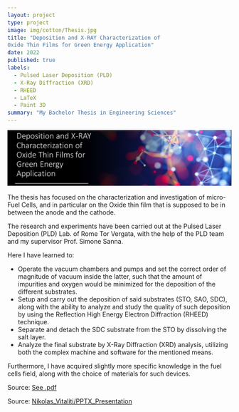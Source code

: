 ```yaml
---
layout: project
type: project
image: img/cotton/Thesis.jpg
title: "Deposition and X-RAY Characterization of
Oxide Thin Films for Green Energy Application"
date: 2022
published: true
labels:
  - Pulsed Laser Deposition (PLD)
  - X-Ray Diffraction (XRD)
  - RHEED
  - LaTeX
  - Paint 3D
summary: "My Bachelor Thesis in Engineering Sciences"
---
```


<img class="img-fluid" src="../img/cotton/Thesis_Header.jpg">

The thesis has focused on the characterization and investigation of micro-Fuel Cells, and in particular on the Oxide thin film that is supposed to be in between the anode and the cathode.

The research and experiments have been carried out at the Pulsed Laser Deposition (PLD) Lab. of Rome Tor Vergata, with the help of the PLD team and my supervisor Prof. Simone Sanna.

Here I have learned to:

- Operate the vacuum chambers and pumps and set the correct order of magnitude of vacuum inside the latter, such that the amount of impurities and oxygen would be minimized for the deposition of the different substrates.
- Setup and carry out the deposition of said substrates (STO, SAO, SDC), along with the ability to analyze and study the quality of such deposition by using the Reflection High Energy Electron Diffraction (RHEED) technique.
- Separate and detach the SDC substrate from the STO by dissolving the salt layer.
- Analyze the final substrate by X-Ray Diffraction (XRD) analysis, utilizing both the complex machine and software for the mentioned means.

Furthermore, I have acquired slightly more specific knowledge in the fuel cells field, along with the choice of materials for such devices.

Source: <a href="/src/pdf/Engineering%20Sciences_Thesis.pdf"><i class="large github icon "></i>See .pdf</a>

Source: <a href="https://axiorzz.github.io/src/pdf/Engineering%20Sciences_Thesis.pdf"><i class="large github icon "></i>Nikolas_Vitaliti/PPTX_Presentation</a>
